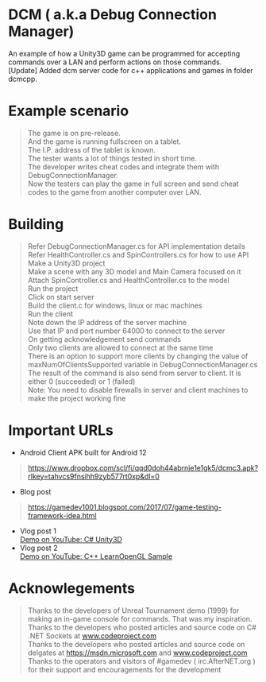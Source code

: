 # DCM ( a.k.a Debug Connection Manager)
An example of how a Unity3D game can be programmed for accepting commands over a LAN and perform actions on those commands.  
[Update] Added dcm server code for c++ applications and games in folder dcmcpp.    

# Example scenario    
>The game is on pre-release.   
>And the game is running fullscreen on a tablet.  
>The I.P. address of the tablet is known.  
>The tester wants a lot of things tested in short time.  
>The developer writes cheat codes and integrate them with DebugConnectionManager.  
>Now the testers can play the game in full screen and send cheat codes to the game from another computer over LAN.  

# Building
>Refer DebugConnectionManager.cs for API implementation details  
>Refer HealthController.cs and SpinControllers.cs for how to use API  
>Make a Unity3D project   
>Make a scene with any 3D model and Main Camera focused on it  
>Attach SpinController.cs and HealthController.cs to the model  
>Run the project  
>Click on start server  
>Build the client.c for windows, linux or mac machines  
>Run the client  
>Note down the IP address of the server machine  
>Use that IP and port number 64000 to connect to the server  
>On getting acknowledgement send commands  
>Only two clients are allowed to connect at the same time  
>There is an option to support more clients by changing the value of maxNumOfClientsSupported variable in DebugConnectionManager.cs  
>The result of the command is also send from server to client. It is either 0 (succeeded) or 1 (failed)  
>Note: You need to disable firewalls in server and client machines to make the project working fine  

# Important URLs
- Android Client APK built for Android 12
> https://www.dropbox.com/scl/fi/qqd0doh44abrnje1e1gk5/dcmc3.apk?rlkey=tahvcs9fnsihh9zyb577rt0xp&dl=0   

- Blog post 
> https://gamedev1001.blogspot.com/2017/07/game-testing-framework-idea.html 
- Vlog post 1   
[Demo on YouTube: C# Unity3D](https://www.youtube.com/watch?v=O3h13B2mhZw)
- Vlog post 2  
[Demo on YouTube: C++ LearnOpenGL Sample](https://www.youtube.com/watch?v=4C339gv6ZCY)

# Acknowlegements  
>Thanks to the developers of Unreal Tournament demo (1999) for making an in-game console for commands. That was my inspiration.   
>Thanks to the developers who posted articles and source code on C# .NET Sockets at www.codeproject.com  
>Thanks to the developers who posted articles and source code on delgates at https://msdn.microsoft.com and www.codeproject.com   
>Thanks to the operators and visitors of #gamedev ( irc.AfterNET.org ) for their support and encouragements for the development  

